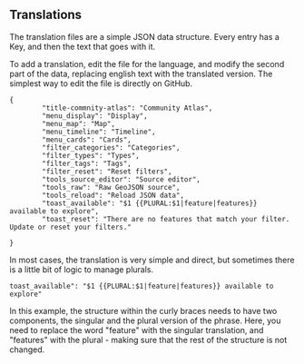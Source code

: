 ## Translations

The translation files are a simple JSON data structure. Every entry has a Key, and then the text that goes with it. 

To add a translation, edit the file for the language, and modify the second part of the data, replacing english text with the translated version. The simplest way to edit the file is directly on GitHub.  

```
{     
        "title-commnity-atlas": "Community Atlas",
        "menu_display": "Display",
        "menu_map": "Map",
        "menu_timeline": "Timeline",
        "menu_cards": "Cards", 
        "filter_categories": "Categories",
        "filter_types": "Types",
        "filter_tags": "Tags",
        "filter_reset": "Reset filters",
        "tools_source_editor": "Source editor",
        "tools_raw": "Raw GeoJSON source",
        "tools_reload": "Reload JSON data",
        "toast_available": "$1 {{PLURAL:$1|feature|features}} available to explore",
        "toast_reset": "There are no features that match your filter. Update or reset your filters."
    
}
```

In most cases, the translation is very simple and direct, but sometimes there is a little bit of logic to manage plurals. 

`toast_available": "$1 {{PLURAL:$1|feature|features}} available to explore"`

In this example, the structure within the curly braces needs to have two components, the singular and the plural version of the phrase.  Here, you need to replace the word "feature" with the singular translation, and "features" with the plural - making sure that the rest of the structure is not changed. 
